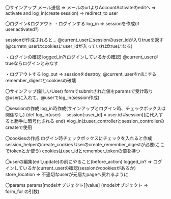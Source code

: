 〇サインアップ
メール送信 => メールのurlよりAccountActivateのeditへ
=> activate and log_in(create session) => redirect_to user

〇ログイン&ログアウト
・ログインする
log_in => sessionを作成(if user.activated?)

sessionが作成されると...
@current_userにsessionのuser_idが入りtrueを返す
(@curretn_userはcookiesにuser_idが入っていればtrueになる)


・ログインの確認
logged_in?(ログインしているかの確認)
@current_userがtrueならログインとみなす


・ログアウトする
log_out => sessionをdestroy, @current_userをnilにする
           remember_digestとcookiesの破壊


〇サインアップ(新しいUser)
formでsubmitされた値をparamsで受け取り@userに入れて、@userでlog_in(session作成)


〇sessionの作成
log_in時作成(サインアップとログイン時、チェックボックスは関係なし)
(def log_in(user)
　session[:user_id] = user.id #session[]に代入すると勝手に暗号化される
end)
※log_inはuser_controllerとsession_controllerのcreateで使用

〇cookiesの作成
ログイン時チェックボックスにチェックを入れると作成
session_helperのcreate_cookies
Userのcreate_remember_digestが必要(ここでtokenとか使う)
cookiesはuser_idとremember_tokenの値を持つ

〇userの編集(edit,update)の前にやること(before_action)
logged_in? => ログインしているか(current_userの確認(sessionかcookiesがあるか)
store_location => 不適切なuserが元居たpageへ戻れるように

〇params
params[modelオブジェクト][value]
(modelオブジェクト => form_for の引数)